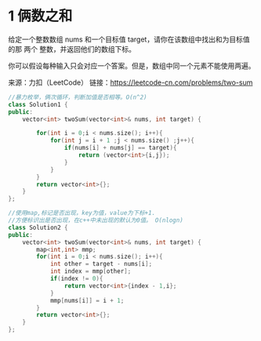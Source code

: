 # 1 俩数之和

给定一个整数数组 nums 和一个目标值 target，请你在该数组中找出和为目标值的那 两个 整数，并返回他们的数组下标。

你可以假设每种输入只会对应一个答案。但是，数组中同一个元素不能使用两遍。

来源：力扣（LeetCode）
链接：https://leetcode-cn.com/problems/two-sum

```c++
//暴力枚举，俩次循环，判断加值是否相等。O(n^2)
class Solution1 {
public:
    vector<int> twoSum(vector<int>& nums, int target) {

        for(int i = 0;i < nums.size(); i++){
            for(int j = i + 1 ;j < nums.size() ;j++){
                if(nums[i] + nums[j] == target){
                    return (vector<int>{i,j});
                }
            }
        }
        return vector<int>{};
    }
};
```

```c++
//使用map,标记是否出现，key为值，value为下标+1.
//方便标识出是否出现，在c++中未出现的默认为0值。 O(nlogn)
class Solution2 {
public:
    vector<int> twoSum(vector<int>& nums, int target) {
        map<int,int> mmp;
        for(int i = 0;i < nums.size(); i++){
            int other = target - nums[i];
            int index = mmp[other];
            if(index != 0){
                return vector<int>{index - 1,i};
            }
            mmp[nums[i]] = i + 1;
        }
        return vector<int>{};
    }
};
```

